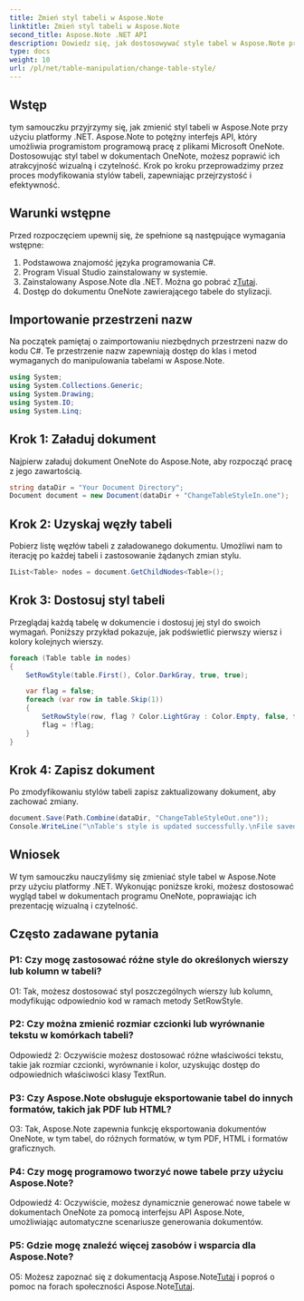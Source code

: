 ```yaml
---
title: Zmień styl tabeli w Aspose.Note
linktitle: Zmień styl tabeli w Aspose.Note
second_title: Aspose.Note .NET API
description: Dowiedz się, jak dostosowywać style tabel w Aspose.Note przy użyciu języka C#. Modyfikuj kolory, czcionki i inne elementy, aby ulepszyć prezentację dokumentów.
type: docs
weight: 10
url: /pl/net/table-manipulation/change-table-style/
---
```

## Wstęp

tym samouczku przyjrzymy się, jak zmienić styl tabeli w Aspose.Note przy użyciu platformy .NET. Aspose.Note to potężny interfejs API, który umożliwia programistom programową pracę z plikami Microsoft OneNote. Dostosowując styl tabel w dokumentach OneNote, możesz poprawić ich atrakcyjność wizualną i czytelność. Krok po kroku przeprowadzimy przez proces modyfikowania stylów tabeli, zapewniając przejrzystość i efektywność.

## Warunki wstępne

Przed rozpoczęciem upewnij się, że spełnione są następujące wymagania wstępne:
1. Podstawowa znajomość języka programowania C#.
2. Program Visual Studio zainstalowany w systemie.
3.  Zainstalowany Aspose.Note dla .NET. Można go pobrać z[Tutaj](https://releases.aspose.com/note/net/).
4. Dostęp do dokumentu OneNote zawierającego tabele do stylizacji.

## Importowanie przestrzeni nazw

Na początek pamiętaj o zaimportowaniu niezbędnych przestrzeni nazw do kodu C#. Te przestrzenie nazw zapewniają dostęp do klas i metod wymaganych do manipulowania tabelami w Aspose.Note.
```csharp
using System;
using System.Collections.Generic;
using System.Drawing;
using System.IO;
using System.Linq;
```

## Krok 1: Załaduj dokument

Najpierw załaduj dokument OneNote do Aspose.Note, aby rozpocząć pracę z jego zawartością.
```csharp
string dataDir = "Your Document Directory";
Document document = new Document(dataDir + "ChangeTableStyleIn.one");
```

## Krok 2: Uzyskaj węzły tabeli

Pobierz listę węzłów tabeli z załadowanego dokumentu. Umożliwi nam to iterację po każdej tabeli i zastosowanie żądanych zmian stylu.
```csharp
IList<Table> nodes = document.GetChildNodes<Table>();
```

## Krok 3: Dostosuj styl tabeli

Przeglądaj każdą tabelę w dokumencie i dostosuj jej styl do swoich wymagań. Poniższy przykład pokazuje, jak podświetlić pierwszy wiersz i kolory kolejnych wierszy.
```csharp
foreach (Table table in nodes)
{
    SetRowStyle(table.First(), Color.DarkGray, true, true);

    var flag = false;
    foreach (var row in table.Skip(1))
    {
        SetRowStyle(row, flag ? Color.LightGray : Color.Empty, false, false);
        flag = !flag;
    }
}
```

## Krok 4: Zapisz dokument

Po zmodyfikowaniu stylów tabeli zapisz zaktualizowany dokument, aby zachować zmiany.
```csharp
document.Save(Path.Combine(dataDir, "ChangeTableStyleOut.one"));
Console.WriteLine("\nTable's style is updated successfully.\nFile saved at " + dataDir);
```

## Wniosek

W tym samouczku nauczyliśmy się zmieniać style tabel w Aspose.Note przy użyciu platformy .NET. Wykonując poniższe kroki, możesz dostosować wygląd tabel w dokumentach programu OneNote, poprawiając ich prezentację wizualną i czytelność.

## Często zadawane pytania

### P1: Czy mogę zastosować różne style do określonych wierszy lub kolumn w tabeli?

O1: Tak, możesz dostosować styl poszczególnych wierszy lub kolumn, modyfikując odpowiednio kod w ramach metody SetRowStyle.
  
### P2: Czy można zmienić rozmiar czcionki lub wyrównanie tekstu w komórkach tabeli?

Odpowiedź 2: Oczywiście możesz dostosować różne właściwości tekstu, takie jak rozmiar czcionki, wyrównanie i kolor, uzyskując dostęp do odpowiednich właściwości klasy TextRun.

### P3: Czy Aspose.Note obsługuje eksportowanie tabel do innych formatów, takich jak PDF lub HTML?

O3: Tak, Aspose.Note zapewnia funkcję eksportowania dokumentów OneNote, w tym tabel, do różnych formatów, w tym PDF, HTML i formatów graficznych.

### P4: Czy mogę programowo tworzyć nowe tabele przy użyciu Aspose.Note?

Odpowiedź 4: Oczywiście, możesz dynamicznie generować nowe tabele w dokumentach OneNote za pomocą interfejsu API Aspose.Note, umożliwiając automatyczne scenariusze generowania dokumentów.

### P5: Gdzie mogę znaleźć więcej zasobów i wsparcia dla Aspose.Note?

 O5: Możesz zapoznać się z dokumentacją Aspose.Note[Tutaj](https://reference.aspose.com/note/net/) i poproś o pomoc na forach społeczności Aspose.Note[Tutaj](https://forum.aspose.com/c/note/28).